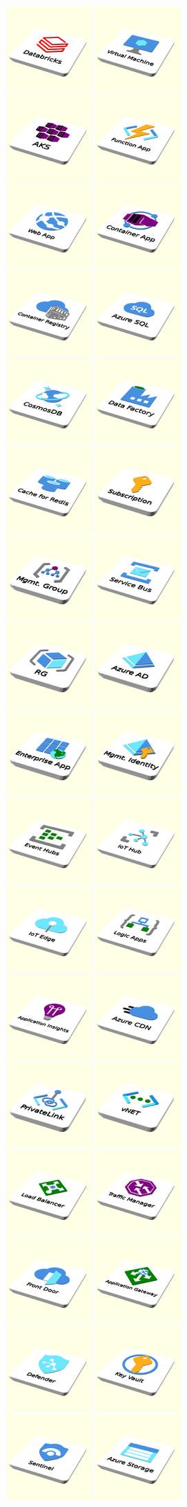 <img src="images/icons/Analytics/10787-icon-service-Azure-Databricks.scad.png" width="200"/>
<img src="images/icons/Compute/10021-icon-service-Virtual-Machine.scad.png" width="200"/>
<img src="images/icons/Compute/10023-icon-service-Kubernetes-Services.scad.png" width="200"/>
<img src="images/icons/Compute/10029-icon-service-Function-Apps.scad.png" width="200"/>
<img src="images/icons/Compute/10035-icon-service-App-Services.scad.png" width="200"/>
<img src="images/icons/Containers/02884-icon-service-Worker-Container-App.scad.png" width="200"/>
<img src="images/icons/Containers/10105-icon-service-Container-Registries.scad.png" width="200"/>
<img src="images/icons/Databases/02390-icon-service-Azure-SQL.scad.png" width="200"/>
<img src="images/icons/Databases/10121-icon-service-Azure-Cosmos-DB.scad.png" width="200"/>
<img src="images/icons/Databases/10126-icon-service-Data-Factory.scad.png" width="200"/>
<img src="images/icons/Databases/10137-icon-service-Cache-Redis.scad.png" width="200"/>
<img src="images/icons/General/10002-icon-service-Subscriptions.scad.png" width="200"/>
<img src="images/icons/General/10011-icon-service-Management-Groups.scad.png" width="200"/>
<img src="images/icons/General/logo_microsoft_azureservicebus.scad.png" width="200"/>
<img src="images/icons/General/resourcegroup.scad.png" width="200"/>
<img src="images/icons/Identity/10221-icon-service-Azure-Active-Directory.scad.png" width="200"/>
<img src="images/icons/Identity/10225-icon-service-Enterprise-Applications.scad.png" width="200"/>
<img src="images/icons/Identity/10227-icon-service-Managed-Identities.scad.png" width="200"/>
<img src="images/icons/IoT/00039-icon-service-Event-Hubs.scad.png" width="200"/>
<img src="images/icons/IoT/10182-icon-service-IoT-Hub.scad.png" width="200"/>
<img src="images/icons/IoT/10186-icon-service-IoT-Edge.scad.png" width="200"/>
<img src="images/icons/IoT/10201-icon-service-Logic-Apps.scad.png" width="200"/>
<img src="images/icons/Management-n-Governance/00012-icon-service-Application-Insights.scad.png" width="200"/>
<img src="images/icons/Networking/00056-icon-service-CDN-Profiles.scad.png" width="200"/>
<img src="images/icons/Networking/00427-icon-service-Private-Link.scad.png" width="200"/>
<img src="images/icons/Networking/10061-icon-service-Virtual-Networks.scad.png" width="200"/>
<img src="images/icons/Networking/10062-icon-service-Load-Balancers.scad.png" width="200"/>
<img src="images/icons/Networking/10065-icon-service-Traffic-Manager-Profiles.scad.png" width="200"/>
<img src="images/icons/Networking/10073-icon-service-Front-Doors.scad.png" width="200"/>
<img src="images/icons/Networking/10076-icon-service-Application-Gateways.scad.png" width="200"/>
<img src="images/icons/Security/02247-icon-service-Azure-Defender.scad.png" width="200"/>
<img src="images/icons/Security/10245-icon-service-Key-Vaults.scad.png" width="200"/>
<img src="images/icons/Security/10248-icon-service-Azure-Sentinel.scad.png" width="200"/>
<img src="images/icons/Storage/10087-icon-service-Storage-Accounts.scad.png" width="200"/>

